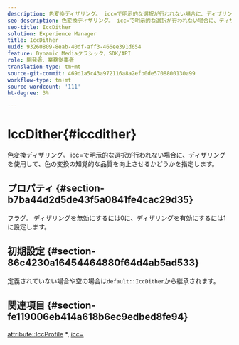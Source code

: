 ```yaml
---
description: 色変換ディザリング。 icc=で明示的な選択が行われない場合に、ディザリングを使用して、色の変換の知覚的な品質を向上させるかどうかを指定します。
seo-description: 色変換ディザリング。 icc=で明示的な選択が行われない場合に、ディザリングを使用して、色の変換の知覚的な品質を向上させるかどうかを指定します。
seo-title: IccDither
solution: Experience Manager
title: IccDither
uuid: 93260809-8eab-40df-aff3-466ee391d654
feature: Dynamic Mediaクラシック，SDK/API
role: 開発者、業務従事者
translation-type: tm+mt
source-git-commit: 469d1a5c43a972116a8a2efb0de5708800130a99
workflow-type: tm+mt
source-wordcount: '111'
ht-degree: 3%

---
```



# IccDither{#iccdither}

色変換ディザリング。 icc=で明示的な選択が行われない場合に、ディザリングを使用して、色の変換の知覚的な品質を向上させるかどうかを指定します。

## プロパティ {#section-b7ba44d2d5de43f5a0841fe4cac29d35}

フラグ。 ディザリングを無効にするには0に、ディザリングを有効にするには1に設定します。

## 初期設定 {#section-86c4230a16454464880f64d4ab5ad533}

定義されていない場合や空の場合は`default::IccDither`から継承されます。

## 関連項目 {#section-fe119006eb414a618b6ec9edbed8fe94}

[attribute::IccProfile](../../../../../is-api/image-catalog/image-serving-api-ref/c-image-catalog-reference/c-attributes-reference/r-iccprofilegray.md) *,  [icc=](../../../../../is-api/http-ref/image-serving-api-ref/c-http-protocol-reference/c-command-reference/r-icc.md#reference-182b5679e21e4df3b4d330535a5a7517)
